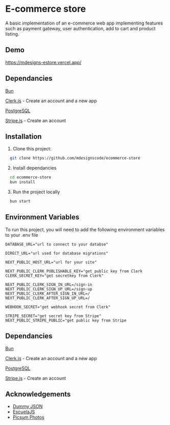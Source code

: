 
# E-commerce store

A basic implementation of an e-commerce web app implementing features such as payment gateway, user authentication, add to cart and product listing.


## Demo

https://mdesigns-estore.vercel.app/


## Dependancies

[Bun](https://bun.sh/)

[Clerk.js](https://clerk.com/) - Create an account and a new app

[PostgreSQL](https://www.postgresql.org/)

[Stripe.js](https://stripe.com/) - Create an account
## Installation

1. Clone this project:

```bash
  git clone https://github.com/mdesignscode/ecommerce-store
```

2. Install dependancies

```bash
  cd ecommerce-store
  bun install
```

3. Run the project locally

```bash
  bun start
```
## Environment Variables

To run this project, you will need to add the following environment variables to your .env file

`DATABASE_URL="url to connect to your databse"`

`DIRECT_URL="url used for database migrations"`

`NEXT_PUBLIC_HOST_URL="url for your site"`

`NEXT_PUBLIC_CLERK_PUBLISHABLE_KEY="get public key from Clerk`
`CLERK_SECRET_KEY="get secretkey from Clerk"`

`NEXT_PUBLIC_CLERK_SIGN_IN_URL=/sign-in`
`NEXT_PUBLIC_CLERK_SIGN_UP_URL=/sign-up`
`NEXT_PUBLIC_CLERK_AFTER_SIGN_IN_URL=/`
`NEXT_PUBLIC_CLERK_AFTER_SIGN_UP_URL=/`

`WEBHOOK_SECRET="get webhook secret from Clerk"`

`STRIPE_SECRET="get secret key from Stripe"`
`NEXT_PUBLIC_STRIPE_PUBLIC="get public key from Stripe`

## Dependancies

[Bun](https://bun.sh/)

[Clerk.js](https://clerk.com/) - Create an account and a new app

[PostgreSQL](https://www.postgresql.org/)

[Stripe.js](https://stripe.com/) - Create an account
## Acknowledgements

 - [Dummy JSON](https://dummyjson.com)
 - [EscuelaJS](https://api.escuelajs.co)
 - [Picsum Photos](https://picsum.photost)

